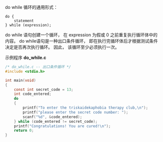 do while 循环的通用形式：

```
do {
	statement
} while (expression);
```

do while 语句创建一个循环， 在 expression 为假或 0 之前重复执行循环体中的内容。 do while语句是一种出口条件循环， 即在执行完循环体后才根据测试条件决定是否再次执行循环。 因此， 该循环至少必须执行一次。  

示例程序 **do_while.c**

```c
/* do_while.c -- 出口条件循环 */
#include <stdio.h>

int main(void)
{
    const int secret_code = 13;
    int code_entered;
    do
    {
        printf("To enter the triskaidekaphobia therapy club,\n");
        printf("please enter the secret code number: ");
        scanf("%d", &code_entered);
    } while (code_entered != secret_code);
    printf("Congratulations! You are cured!\n");
    return 0;
}
```

